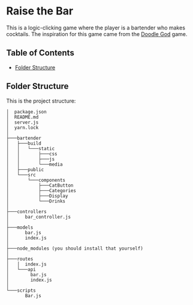 # Raise the Bar

This is a logic-clicking game where the player is a bartender who makes cocktails. The inspiration for this game came from the [Doodle God](http://doodlegod.com/) game.

## Table of Contents

- [Folder Structure](#folder-structure)

## Folder Structure

This is the project structure:

```
│  package.json
│  README.md
│  server.js
│  yarn.lock
│
├───bartender
│   ├───build
│   │   └───static
│   │       ├───css
│   │       ├───js
│   │       └───media
│   ├───public
│   └───src
│       └───components
│           ├───CatButton
│           ├───Categories
│           ├───Display
│           └───Drinks
│
├───controllers
│      bar_controller.js
│
├───models
│      bar.js
│      index.js
│
├───node_modules (you should install that yourself)
│
├───routes
│   │  index.js
│   └───api
│        bar.js
│        index.js
│
└───scripts
       Bar.js
```




